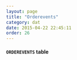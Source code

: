 ```yaml
---
layout: page
title: "Orderevents"
category: dat
date: 2015-04-22 22:45:11
order: 26
---
```


#### ```ORDEREVENTS``` table


